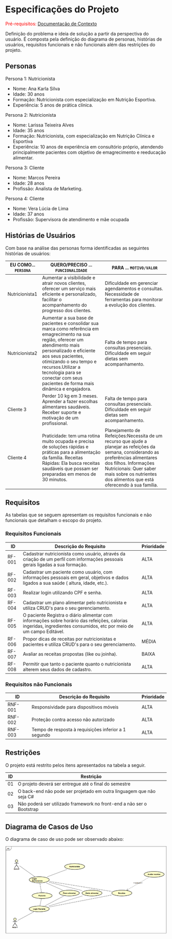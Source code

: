 # Especificações do Projeto

<span style="color:red">Pré-requisitos: <a href="1-Documentação de Contexto.md"> Documentação de Contexto</a></span>

Definição do problema e ideia de solução a partir da perspectiva do usuário. É composta pela definição do  diagrama de personas, histórias de usuários, requisitos funcionais e não funcionais além das restrições do projeto.


## Personas

Persona 1: Nutricionista
- Nome: Ana Karla Silva
- Idade: 30 anos
- Formação: Nutricionista com especialização em Nutrição Esportiva.
- Experiência: 5 anos de prática clínica.

Persona 2: Nutricionista
- Nome: Larissa Teixeira Alves
- Idade: 35 anos
- Formação: Nutricionista, com especialização em Nutrição Clínica e Esportiva
- Experiência: 10 anos de experiência em consultório próprio, atendendo
principalmente pacientes com objetivo de emagrecimento e reeducação
alimentar.

Persona 3: Cliente
- Nome: Marcos Pereira
- Idade: 28 anos
- Profissão: Analista de Marketing.

Persona 4: Cliente
- Nome: Vera Lúcia de Lima
- Idade: 37 anos
- Profissão: Supervisora de atendimento e mãe ocupada
 


## Histórias de Usuários

Com base na análise das personas forma identificadas as seguintes histórias de usuários:

|EU COMO... `PERSONA` | QUERO/PRECISO ... `FUNCIONALIDADE` |PARA ... `MOTIVO/VALOR`|
|------|-----------------------------------------|----|
|Nutricionista1  | Aumentar a visibilidade e atrair novos clientes, oferecer um serviço mais eficiente e personalizado, facilitar o acompanhamento do progresso dos clientes. | Dificuldade em gerenciar agendamentos e consultas. Necessidade de ferramentas para monitorar a evolução dos clientes.
|Nutricionista2  | Aumentar a sua base de pacientes e consolidar sua marca como referência em emagrecimento na sua região, oferecer um atendimento mais personalizado e eficiente aos seus pacientes, otimizando o seu tempo e recursos.Utilizar a tecnologia para se conectar com seus pacientes de forma mais dinâmica e engajadora. | Falta de tempo para consultas presenciais. Dificuldade em seguir dietas sem acompanhamento.
|Cliente 3  | Perder 10 kg em 3 meses. Aprender a fazer escolhas alimentares saudáveis. Receber suporte e motivação de um profissional.| Falta de tempo para consultas presenciais. Dificuldade em seguir dietas sem acompanhamento.
|Cliente 4  | Praticidade: tem uma rotina muito ocupada e precisa de soluções rápidas e práticas para a alimentação da família. Receitas Rápidas: Ela busca receitas saudáveis que possam ser preparadas em menos de 30 minutos.| Planejamento de Refeições:Necessita de um recurso que ajude a planejar as refeições da semana, considerando as preferências alimentares dos filhos. Informações Nutricionais: Quer saber mais sobre os nutrientes dos alimentos que está oferecendo à sua família.


## Requisitos

As tabelas que se seguem apresentam os requisitos funcionais e não funcionais que detalham o escopo do projeto.

### Requisitos Funcionais

|ID    | Descrição do Requisito  | Prioridade |
|------|-----------------------------------------|----|
|RF-001| Cadastrar nutricionista como usuário, através da criação de um perfil com informações pessoais gerais ligadas a sua formação.| ALTA | 
|RF-002| Cadastrar um paciente como usuário, com informações pessoais em geral, objetivos e dados ligados a sua saúde ( altura, idade, etc.). | ALTA |
|RF-003| Realizar login utilizando CPF e senha. | ALTA |
|RF-004| Cadastrar um plano alimentar pelo nutricionista e utiliza CRUD's para o seu gerenciamento.| ALTA |
|RF-005| O paciente Registra o diário alimentar com informações sobre horário das refeições, calorias ingeridas, ingredientes consumidos, etc por meio de um campo Editável.| ALTA | 
|RF-006| Propor dicas de receitas por nutricionistas e pacientes e utiliza CRUD's para o seu gerenciamento.| MÉDIA | 
|RF-007| Avaliar as receitas propostas (like ou joinha). | BAIXA | 
|RF-008| Permitir que tanto o paciente quanto o nutricionista alterem seus dados de cadastro.| ALTA |


### Requisitos não Funcionais

|ID     | Descrição do Requisito  |Prioridade |
|-------|-------------------------|----|
|RNF-001| Responsividade para dispositivos móveis | ALTA | 
|RNF-002| Proteção contra acesso não autorizado | ALTA | 
|RNF-003| Tempo de resposta à requisições inferior a 1 segundo | ALTA | 



## Restrições

O projeto está restrito pelos itens apresentados na tabela a seguir.

|ID| Restrição                                             |
|--|-------------------------------------------------------|
|01| O projeto deverá ser entregue até o final do semestre |
|02| O back-end não pode ser projetado em outra linguagem que não seja C#|
|03| Não poderá ser utilizado framework no front-end a não ser o Bootstrap|



## Diagrama de Casos de Uso

O diagrama de caso de uso pode ser observado abaixo:

<img src= "https://github.com/ICEI-PUC-Minas-PMV-ADS/pmv-ads-2024-2-e2-proj-int-t7-nutribem/blob/cd75f26fa4bdc40ac1008aa111081d3d86d91320/docs/img/Diagrama%20de%20Caso%20de%20Uso.png"/>
